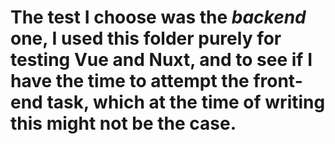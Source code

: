 # The test I choose was the _backend_ one, I used this folder purely for testing Vue and Nuxt, and to see if I have the time to attempt the front-end task, which at the time of writing this might not be the case.
